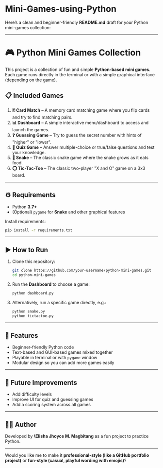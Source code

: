 # Mini-Games-using-Python

Here’s a clean and beginner-friendly **README.md** draft for your Python mini-games collection:

---

# 🎮 Python Mini Games Collection

This project is a collection of fun and simple **Python-based mini games**. Each game runs directly in the terminal or with a simple graphical interface (depending on the game).

## 📋 Included Games

1. **🃏 Card Match** – A memory card matching game where you flip cards and try to find matching pairs.
2. **📊 Dashboard** – A simple interactive menu/dashboard to access and launch the games.
3. **❓ Guessing Game** – Try to guess the secret number with hints of "higher" or "lower".
4. **📝 Quiz Game** – Answer multiple-choice or true/false questions and test your knowledge.
5. **🐍 Snake** – The classic snake game where the snake grows as it eats food.
6. **⭕ Tic-Tac-Toe** – The classic two-player "X and O" game on a 3x3 board.

---

## ⚙️ Requirements

* Python **3.7+**
* (Optional) `pygame` for **Snake** and other graphical features

Install requirements:

```bash
pip install -r requirements.txt
```

---

## ▶️ How to Run

1. Clone this repository:

   ```bash
   git clone https://github.com/your-username/python-mini-games.git
   cd python-mini-games
   ```

2. Run the **Dashboard** to choose a game:

   ```bash
   python dashboard.py
   ```

3. Alternatively, run a specific game directly, e.g.:

   ```bash
   python snake.py
   python tictactoe.py
   ```

---

## 🎯 Features

* Beginner-friendly Python code
* Text-based and GUI-based games mixed together
* Playable in terminal or with `pygame` window
* Modular design so you can add more games easily

---

## 📌 Future Improvements

* Add difficulty levels
* Improve UI for quiz and guessing games
* Add a scoring system across all games

---

## 👩‍💻 Author

Developed by **\Elisha Jhoyce M. Magbitang** as a fun project to practice Python.

---

Would you like me to make it **professional-style (like a GitHub portfolio project)** or **fun-style (casual, playful wording with emojis)**?
